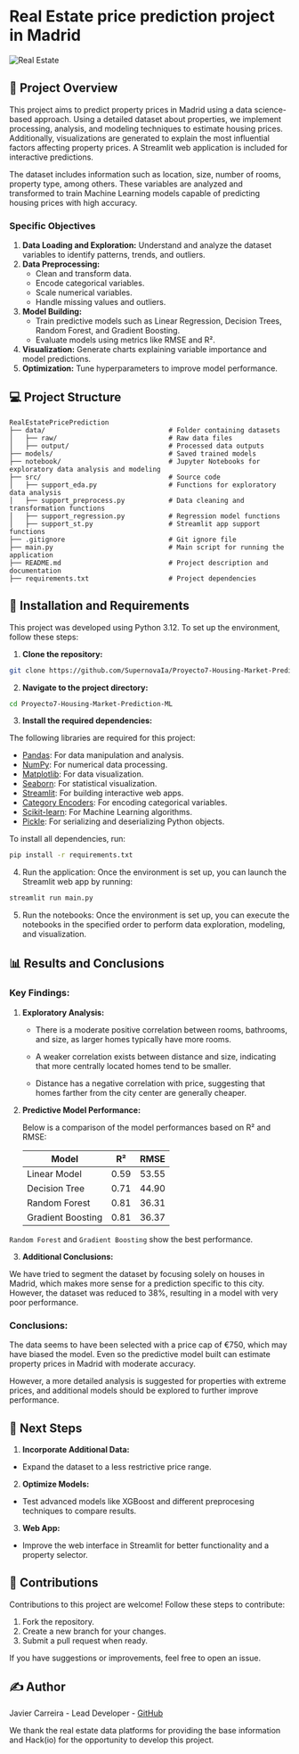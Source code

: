 # Real Estate price prediction project in Madrid

![Real Estate](https://github.com/user-attachments/assets/d0951fca-72a3-406e-91d9-8deb5ac367f0)

## 📜 Project Overview

This project aims to predict property prices in Madrid using a data science-based approach. Using a detailed dataset about properties, we implement processing, analysis, and modeling techniques to estimate housing prices. Additionally, visualizations are generated to explain the most influential factors affecting property prices. A Streamlit web application is included for interactive predictions.

The dataset includes information such as location, size, number of rooms, property type, among others. These variables are analyzed and transformed to train Machine Learning models capable of predicting housing prices with high accuracy.

### Specific Objectives

1. **Data Loading and Exploration:** Understand and analyze the dataset variables to identify patterns, trends, and outliers.
2. **Data Preprocessing:**
   - Clean and transform data.
   - Encode categorical variables.
   - Scale numerical variables.
   - Handle missing values and outliers.
3. **Model Building:**
   - Train predictive models such as Linear Regression, Decision Trees, Random Forest, and Gradient Boosting.
   - Evaluate models using metrics like RMSE and R².
4. **Visualization:** Generate charts explaining variable importance and model predictions.
5. **Optimization:** Tune hyperparameters to improve model performance.

## 💻 Project Structure

```
RealEstatePricePrediction
├── data/                               # Folder containing datasets
│   ├── raw/                            # Raw data files
│   ├── output/                         # Processed data outputs
├── models/                             # Saved trained models
├── notebook/                           # Jupyter Notebooks for exploratory data analysis and modeling
├── src/                                # Source code
│   ├── support_eda.py                  # Functions for exploratory data analysis
│   ├── support_preprocess.py           # Data cleaning and transformation functions
│   ├── support_regression.py           # Regression model functions
│   ├── support_st.py                   # Streamlit app support functions
├── .gitignore                          # Git ignore file
├── main.py                             # Main script for running the application
├── README.md                           # Project description and documentation
├── requirements.txt                    # Project dependencies
```

## 🔧 Installation and Requirements

This project was developed using Python 3.12. To set up the environment, follow these steps:

1. **Clone the repository:**

```bash
git clone https://github.com/SupernovaIa/Proyecto7-Housing-Market-Prediction-ML
```

2. **Navigate to the project directory:**

```bash
cd Proyecto7-Housing-Market-Prediction-ML
```

3. **Install the required dependencies:**

The following libraries are required for this project:

- [Pandas](https://pandas.pydata.org/): For data manipulation and analysis.
- [NumPy](https://numpy.org/): For numerical data processing.
- [Matplotlib](https://matplotlib.org/): For data visualization.
- [Seaborn](https://seaborn.pydata.org/): For statistical visualization.
- [Streamlit](https://streamlit.io/): For building interactive web apps.
- [Category Encoders](https://contrib.scikit-learn.org/category_encoders/): For encoding categorical variables.
- [Scikit-learn](https://scikit-learn.org/): For Machine Learning algorithms.
- [Pickle](https://docs.python.org/3/library/pickle.html): For serializing and deserializing Python objects.

To install all dependencies, run:

```bash
pip install -r requirements.txt
```

4. Run the application: Once the environment is set up, you can  launch the Streamlit web app by running:

```bash
streamlit run main.py
```

5. Run the notebooks: Once the environment is set up, you can execute the notebooks in the specified order to perform data exploration, modeling, and visualization.

## 📊 Results and Conclusions

### Key Findings:

1. **Exploratory Analysis:**

   - There is a moderate positive correlation between rooms, bathrooms, and size, as larger homes typically have more rooms.

    - A weaker correlation exists between distance and size, indicating that more centrally located homes tend to be smaller.

    - Distance has a negative correlation with price, suggesting that homes farther from the city center are generally cheaper.

2. **Predictive Model Performance:**

   Below is a comparison of the model performances based on R² and RMSE:

   | Model               | R²   | RMSE  |
   |---------------------|-------|-------|
   | Linear Model        | 0.59  | 53.55 |
   | Decision Tree       | 0.71  | 44.90 |
   | Random Forest       | 0.81  | 36.31 |
   | Gradient Boosting   | 0.81  | 36.37 |

`Random Forest` and `Gradient Boosting` show the best performance.

3. **Additional Conclusions:**

We have tried to segment the dataset by focusing solely on houses in Madrid, which makes more sense for a prediction specific to this city. However, the dataset was reduced to 38%, resulting in a model with very poor performance.

### Conclusions:

The data seems to have been selected with a price cap of €750, which may have biased the model. Even so the predictive model built can estimate property prices in Madrid with moderate accuracy. 

However, a more detailed analysis is suggested for properties with extreme prices, and additional models should be explored to further improve performance.

## 🔄 Next Steps

1. **Incorporate Additional Data:**

- Expand the dataset to a less restrictive price range.

2. **Optimize Models:**

- Test advanced models like XGBoost and different preprocesing techniques to compare results.

3. **Web App:**

- Improve the web interface in Streamlit for better functionality and a property selector.

## 🤝 Contributions

Contributions to this project are welcome! Follow these steps to contribute:

1. Fork the repository.
2. Create a new branch for your changes.
3. Submit a pull request when ready.

If you have suggestions or improvements, feel free to open an issue.

## ✍️ Author

Javier Carreira - Lead Developer - [GitHub](https://github.com/SupernovaIa)

We thank the real estate data platforms for providing the base information and Hack(io) for the opportunity to develop this project.

